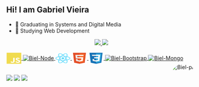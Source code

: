 ## Hi! I am Gabriel Vieira

- 🔭 Graduating in Systems and Digital Media 
- 🌱 Studying Web Development

<div align="center">
  <a href="https://github.com/iAmBiel">
  <img height="160em" src="https://github-readme-stats.vercel.app/api?username=iAmBiel&show_icons=true&theme=tokyonight&include_all_commits=true&count_private=true"/>
  <img height="160em" src="https://github-readme-stats.vercel.app/api/top-langs/?username=iAmBiel&layout=compact&langs_count=7&theme=tokyonight"/>
</div>

<div style="display: inline_block"><br>
  <img align="center" alt="Biel-Js" height="30" width="40" src="https://raw.githubusercontent.com/devicons/devicon/master/icons/javascript/javascript-plain.svg">
  <img align="center" alt="Biel-Node" height="30" width="40" src="https://cdn.jsdelivr.net/gh/devicons/devicon/icons/nodejs/nodejs-original.svg">
  <img align="center" alt="Biel-React" height="30" width="40" src="https://raw.githubusercontent.com/devicons/devicon/master/icons/react/react-original.svg">
  <img align="center" alt="Biel-HTML" height="30" width="40" src="https://raw.githubusercontent.com/devicons/devicon/master/icons/html5/html5-original.svg">
  <img align="center" alt="Biel-CSS" height="30" width="40" src="https://raw.githubusercontent.com/devicons/devicon/master/icons/css3/css3-original.svg">
  <img align="center" alt="Biel-Bootstrap" height="30" width="40" src="https://cdn.jsdelivr.net/gh/devicons/devicon/icons/bootstrap/bootstrap-original.svg">
  <img align="center" alt="Biel-Mongo" height="30" width="40" src="https://cdn.jsdelivr.net/gh/devicons/devicon/icons/mongodb/mongodb-original.svg">
  <img align="right" alt="Biel-pic" height="150" style="border-radius:50px;" src="https://images-eds-ssl.xboxlive.com/image?url=wHwbXKif8cus8csoZ03RW3apWESZjav65Yncai8aRmVbSlZ3zqRpg1sdxEje_JmF.Y8Vcr0TxJ528C_rR8JIbbOWT5Xnx9InUZ3nBmW6mrTsarLVLHTvYBfOthKvyjoDqgN8Is9OHgmBg4_fTnEovKuW1dLAz7dknBlJ5IWD.nw-&format=jpg&h=253&w=253">
</div>

##
 
<div> 
  <a href="https://instagram.com/gabrieelvm" target="_blank"><img src="https://img.shields.io/badge/Instagram-E4405F?style=for-the-badge&logo=instagram&logoColor=white" target="_blank"></a>
  <a href = "mailto:bielvm02@gmail.com"><img src="https://img.shields.io/badge/Gmail-D14836?style=for-the-badge&logo=gmail&logoColor=white" target="_blank"></a>
  <a href="https://www.linkedin.com/in/gabriel-vieira-535b8a20a/" target="_blank"><img src="https://img.shields.io/badge/-LinkedIn-%230077B5?style=for-the-badge&logo=linkedin&logoColor=white" target="_blank"></a> 
</div>


